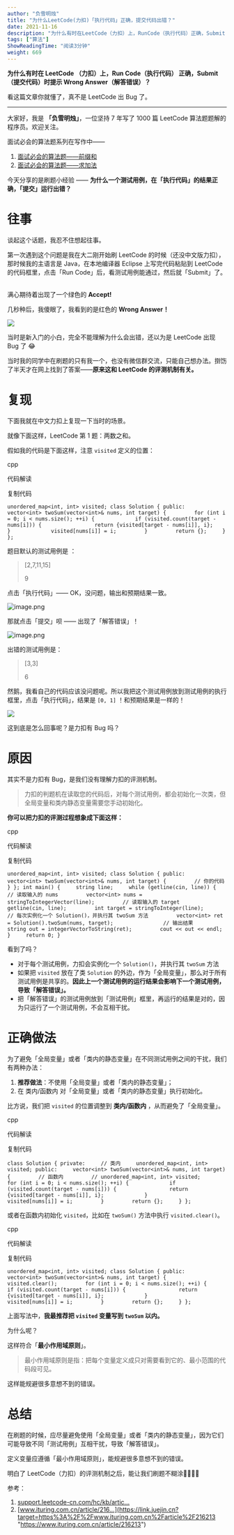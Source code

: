 ```yaml
---
author: "负雪明烛"
title: "为什么LeetCode(力扣)「执行代码」正确，提交代码出错？"
date: 2021-11-16
description: "为什么有时在LeetCode（力扣）上，RunCode（执行代码）正确，Submit（提交代码）时提示WrongAnswer（解答错误）？真不是LeetCode出bug了。"
tags: ["算法"]
ShowReadingTime: "阅读3分钟"
weight: 669
---
```

**为什么有时在 LeetCode （力扣）上，Run Code（执行代码） 正确，Submit（提交代码）时提示 Wrong Answer（解答错误）？**

看这篇文章你就懂了，真不是 LeetCode 出 Bug 了。

* * *

大家好，我是 **「负雪明烛」**，一位坚持 7 年写了 1000 篇 LeetCode 算法题题解的程序员。欢迎关注。 ​

面试必会的算法题系列在写作中——

1.  [面试必会的算法题——前缀和](https://link.juejin.cn?target=https%3A%2F%2Feditor.csdn.net%2Fmd%2F%3FarticleId%3D120132922 "https://editor.csdn.net/md/?articleId=120132922")
2.  [面试必会的算法题——求加法](https://link.juejin.cn?target=https%3A%2F%2Feditor.csdn.net%2Fmd%2F%3FarticleId%3D121027694 "https://editor.csdn.net/md/?articleId=121027694")

今天分享的是刷题小经验 —— **为什么一个测试用例，在「执行代码」的结果正确，「提交」运行出错？** ​

往事
==

谈起这个话题，我忍不住想起往事。 ​

第一次遇到这个问题是我在大二刚开始刷 LeetCode 的时候（还没中文版力扣），那时候我的主语言是 Java，在本地编译器 Eclipse 上写完代码粘贴到 LeetCode 的代码框里，点击「Run Code」后，看测试用例能通过，然后就「Submit」了。 ​

满心期待着出现了一个绿色的 **Accept!** ​

几秒种后，我傻眼了，我看到的是红色的 **Wrong Answer！**

![](https://p3-juejin.byteimg.com/tos-cn-i-k3u1fbpfcp/b3f24e47d38d450781fb3895757135bc~tplv-k3u1fbpfcp-zoom-in-crop-mark:1512:0:0:0.awebp)

当时是新入门的小白，完全不能理解为什么会出错，还以为是 LeetCode 出现 Bug 了 😂 ​

当时我的同学中在刷题的只有我一个，也没有微信群交流，只能自己想办法。捯饬了半天才在网上找到了答案——**原来这和 LeetCode 的评测机制有关。** ​

复现
==

下面我就在中文力扣上复现一下当时的场景。 ​

就像下面这样，LeetCode 第 1 题：两数之和。

假如我的代码是下面这样，注意 `visited` 定义的位置：

cpp

 代码解读

复制代码

`unordered_map<int, int> visited; class Solution { public:     vector<int> twoSum(vector<int>& nums, int target) {         for (int i = 0; i < nums.size(); ++i) {             if (visited.count(target - nums[i])) {                 return {visited[target - nums[i]], i};             }             visited[nums[i]] = i;         }         return {};     } };`

题目默认的测试用例是 ： ​

> \[2,7,11,15\]
> 
> 9

点击「执行代码」—— OK，没问题，输出和预期结果一致。 ​

![image.png](https://p3-juejin.byteimg.com/tos-cn-i-k3u1fbpfcp/8df2c248208a481d9166282b2fa07e03~tplv-k3u1fbpfcp-zoom-in-crop-mark:1512:0:0:0.awebp) ​

那就点击「提交」呗 —— 出现了「解答错误」！ ​

![image.png](https://p3-juejin.byteimg.com/tos-cn-i-k3u1fbpfcp/5dee0798b0ee45328828f3f1a570c180~tplv-k3u1fbpfcp-zoom-in-crop-mark:1512:0:0:0.awebp) ​

出错的测试用例是：

> \[3,3\]
> 
> 6

然鹅，我看自己的代码应该没问题呢。所以我把这个测试用例放到测试用例的执行框里，点击「执行代码」，结果是 `[0, 1]` ！和预期结果是一样的！ ​

![](https://p3-juejin.byteimg.com/tos-cn-i-k3u1fbpfcp/ab554267a3d0477fa9a454eec2f1d5bb~tplv-k3u1fbpfcp-zoom-in-crop-mark:1512:0:0:0.awebp)

这到底是怎么回事呢？是力扣有 Bug 吗？ ​

原因
==

其实不是力扣有 Bug，是我们没有理解力扣的评测机制。 ​

> 力扣的判题机在读取您的代码后，对每个测试用例，都会初始化一次类，但全局变量和类内静态变量需要您手动初始化。

**你可以把力扣的评测过程想象成下面这样：** ​

cpp

 代码解读

复制代码

`unordered_map<int, int> visited; class Solution { public:     vector<int> twoSum(vector<int>& nums, int target) {         // 你的代码     } }; int main() {     string line;     while (getline(cin, line)) {         // 读取输入的 nums         vector<int> nums = stringToIntegerVector(line);         // 读取输入的 target         getline(cin, line);         int target = stringToInteger(line);                  // 每次实例化一个 Solution()，并执行其 twoSum 方法         vector<int> ret = Solution().twoSum(nums, target); 		         // 输出结果         string out = integerVectorToString(ret);         cout << out << endl;     }     return 0; }`

看到了吗？ ​

*   对于每个测试用例，力扣会实例化一个 `Solution()`，并执行其 `twoSum` 方法
*   如果把 `visited` 放在了类 `Solution` 的外边，作为「全局变量」，那么对于所有测试用例是共享的。**因此上一个测试用例的运行结果会影响下一个测试用例，导致「解答错误」。**
*   把「解答错误」的测试用例放到「测试用例」框里，再运行的结果是对的，因为只运行了一个测试用例，不会互相干扰。

正确做法
====

为了避免「全局变量」或者「类内的静态变量」在不同测试用例之间的干扰，我们有两种办法：

1.  **推荐做法**：不使用「全局变量」或者「类内的静态变量」；
2.  在 类内/函数内 对「全局变量」或者「类内的静态变量」执行初始化。

比方说，我们把 `visited` 的位置调整到 **类内/函数内** ，从而避免了「全局变量」。

cpp

 代码解读

复制代码

`class Solution { private:     // 类内     unordered_map<int, int> visited; public:     vector<int> twoSum(vector<int>& nums, int target) {         // 函数内         // unordered_map<int, int> visited;         for (int i = 0; i < nums.size(); ++i) {             if (visited.count(target - nums[i])) {                 return {visited[target - nums[i]], i};             }             visited[nums[i]] = i;         }         return {};     } };`

或者在函数内初始化 `visited`，比如在 `twoSum()` 方法中执行 `visited.clear()`。

cpp

 代码解读

复制代码

`unordered_map<int, int> visited; class Solution { public:     vector<int> twoSum(vector<int>& nums, int target) {         visited.clear();         for (int i = 0; i < nums.size(); ++i) {             if (visited.count(target - nums[i])) {                 return {visited[target - nums[i]], i};             }             visited[nums[i]] = i;         }         return {};     } };`

上面写法中，**我最推荐把 `visited` 变量写到 `twoSum` 以内。** ​

为什么呢？ ​

这样符合「**最小作用域原则**」。 ​

> 最小作用域原则是指：把每个变量定义成只对需要看到它的、最小范围的代码段可见。

这样能规避很多意想不到的错误。

总结
==

在刷题的时候，应尽量避免使用「全局变量」或者「类内的静态变量」，因为它们可能导致不同「测试用例」互相干扰，导致「解答错误」。 ​

定义变量应遵循「最小作用域原则」，能规避很多意想不到的错误。 ​

明白了 LeetCode（力扣）的评测机制之后，能让我们刷题不糊涂👨‍💻👩‍💻 ​

参考：

1.  [support.leetcode-cn.com/hc/kb/artic…](https://link.juejin.cn?target=https%3A%2F%2Fsupport.leetcode-cn.com%2Fhc%2Fkb%2Farticle%2F1194344%2F "https://support.leetcode-cn.com/hc/kb/article/1194344/")
2.  [www.ituring.com.cn/article/216…](https://link.juejin.cn?target=https%3A%2F%2Fwww.ituring.com.cn%2Farticle%2F216213 "https://www.ituring.com.cn/article/216213")